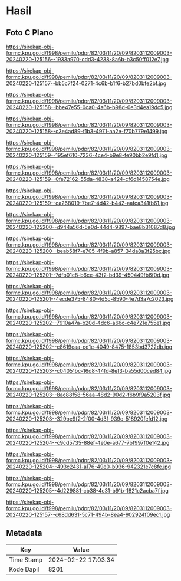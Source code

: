# Hasil

## Foto C Plano

https://sirekap-obj-formc.kpu.go.id/f998/pemilu/pdpr/82/03/11/20/09/8203112009003-20240220-125156--1933a970-cdd3-4238-8a6b-b3c50ff012e7.jpg

https://sirekap-obj-formc.kpu.go.id/f998/pemilu/pdpr/82/03/11/20/09/8203112009003-20240220-125157--bb5c7f24-0271-4c6b-b1f6-b27bd0bfe2bf.jpg

https://sirekap-obj-formc.kpu.go.id/f998/pemilu/pdpr/82/03/11/20/09/8203112009003-20240220-125158--bbe47e55-0ca0-4a6b-b98d-0e3d4ea19dc5.jpg

https://sirekap-obj-formc.kpu.go.id/f998/pemilu/pdpr/82/03/11/20/09/8203112009003-20240220-125158--c3e4ad89-f1b3-4971-aa2e-f70b779e1499.jpg

https://sirekap-obj-formc.kpu.go.id/f998/pemilu/pdpr/82/03/11/20/09/8203112009003-20240220-125159--195ef610-7236-4ce4-b9e8-fe90bb2e9fd1.jpg

https://sirekap-obj-formc.kpu.go.id/f998/pemilu/pdpr/82/03/11/20/09/8203112009003-20240220-125159--0fe72162-55da-4838-a424-cf6d1458754e.jpg

https://sirekap-obj-formc.kpu.go.id/f998/pemilu/pdpr/82/03/11/20/09/8203112009003-20240220-125159--ca268019-7be7-4d42-b442-aafca341fb61.jpg

https://sirekap-obj-formc.kpu.go.id/f998/pemilu/pdpr/82/03/11/20/09/8203112009003-20240220-125200--d944a56d-5e0d-44d4-9897-bae8b31087d8.jpg

https://sirekap-obj-formc.kpu.go.id/f998/pemilu/pdpr/82/03/11/20/09/8203112009003-20240220-125200--beab58f7-e705-4f9b-a857-34da8a3f25bc.jpg

https://sirekap-obj-formc.kpu.go.id/f998/pemilu/pdpr/82/03/11/20/09/8203112009003-20240220-125201--7dfb01c8-b6ce-43f2-bd39-450449fb6f0d.jpg

https://sirekap-obj-formc.kpu.go.id/f998/pemilu/pdpr/82/03/11/20/09/8203112009003-20240220-125201--4ecde375-8480-4d5c-8590-4e7d3a7c2023.jpg

https://sirekap-obj-formc.kpu.go.id/f998/pemilu/pdpr/82/03/11/20/09/8203112009003-20240220-125202--7910a47a-b20d-4dc6-a66c-c4e721e755e1.jpg

https://sirekap-obj-formc.kpu.go.id/f998/pemilu/pdpr/82/03/11/20/09/8203112009003-20240220-125202--c8619eaa-cd1e-4049-8475-1853bd3722db.jpg

https://sirekap-obj-formc.kpu.go.id/f998/pemilu/pdpr/82/03/11/20/09/8203112009003-20240220-125203--c04051bc-16d8-44fd-8ef3-ba55d00ced84.jpg

https://sirekap-obj-formc.kpu.go.id/f998/pemilu/pdpr/82/03/11/20/09/8203112009003-20240220-125203--8ac88f58-56aa-48d2-90d2-f6b9f9a5203f.jpg

https://sirekap-obj-formc.kpu.go.id/f998/pemilu/pdpr/82/03/11/20/09/8203112009003-20240220-125203--329be9f2-2f00-4d3f-939c-518920fefd12.jpg

https://sirekap-obj-formc.kpu.go.id/f998/pemilu/pdpr/82/03/11/20/09/8203112009003-20240220-125204--c9cd5735-88ef-4e0e-a677-7bf997f0e142.jpg

https://sirekap-obj-formc.kpu.go.id/f998/pemilu/pdpr/82/03/11/20/09/8203112009003-20240220-125204--493c2431-a176-49e0-b936-942321e7c8fe.jpg

https://sirekap-obj-formc.kpu.go.id/f998/pemilu/pdpr/82/03/11/20/09/8203112009003-20240220-125205--4d229881-cb38-4c31-b91b-1821c2acba7f.jpg

https://sirekap-obj-formc.kpu.go.id/f998/pemilu/pdpr/82/03/11/20/09/8203112009003-20240220-125157--c68dd631-5c71-494b-8ea4-902924f09ec1.jpg


## Metadata

| Key        | Value               |
| ---------- | ------------------- |
| Time Stamp | 2024-02-22 17:03:34 |
| Kode Dapil | 8201                |



